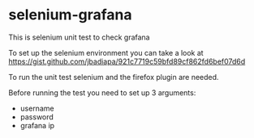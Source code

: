 # selenium-grafana

This is selenium unit test to check grafana

To set up the selenium environment you can take a look at
https://gist.github.com/jbadiapa/921c7719c59bfd89cf862fd6bef07d6d

To run the unit test selenium and the firefox plugin are needed.

Before running the test you need to set up 3 arguments:
- username
- password
- grafana ip
